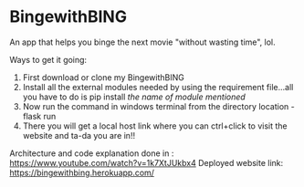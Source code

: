 # BingewithBING
An app that helps you binge the next movie "without wasting time", lol.

Ways to get it going:
1) First download or clone my BingewithBING
2) Install all the external modules needed by using the requirement file...all you have to do is pip install *the name of module mentioned*
3) Now run the command in windows terminal from the directory location - flask run
4) There you will get a local host link where you can ctrl+click to visit the website and ta-da you are in!!
  
Architecture and code explanation done in : https://www.youtube.com/watch?v=1k7XtJUkbx4
Deployed website link: https://bingewithbing.herokuapp.com/



  
  
